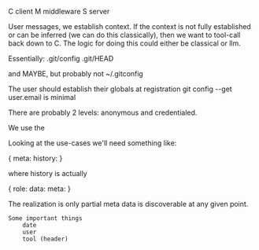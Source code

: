 C client
M middleware
S server

User messages, we establish context. If the context is not fully established or can be inferred (we can do this classically), 
then we want to tool-call back down to C. The logic for doing this
could either be classical or llm. 

Essentially:
  .git/config
  .git/HEAD

and MAYBE, but probably not
  ~/.gitconfig

The user should establish their globals at registration
  git config --get user.email is minimal

There are probably 2 levels: anonymous and credentialed. 

We use the 

Looking at the use-cases we'll need something like:

{
  meta:
  history:
}

where history is actually

{
  role:
  data:
  meta:
} 

The realization is only partial meta data is discoverable at any given point.

    Some important things
        date
        user
        tool (header)
